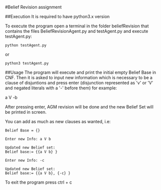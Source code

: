 #Belief Revision assignment

##Execution
It is required to have python3.x version

To execute the program open a terminal in the folder beliefRevision that contains
the files BeliefRevisionAgent.py and testAgent.py and execute testAgent.py:

`python testAgent.py`

or

`python3 testAgent.py`

##Usage
The program will execute and print the initial empty Belief Base in CNF. Then it is asked to input new information which is 
necessary to be a clause of disjuntions and press enter (disjunction represented as 'v' or 'V' and negated literals with a  '-' 
before them) for 
example:

a V -b

After pressing enter, AGM revision will be done and the new Belief Set will be printed in screen.

You can add as much as new clauses as wanted, i.e:
```
Belief Base = {}

Enter new Info: a V b

Updated new Belief set:
Belief base:= {{a V b} }

Enter new Info: -c
 
Updated new Belief set:
Belief base:= {{a V b}, {-c} }
```
To exit the program press ctrl + c